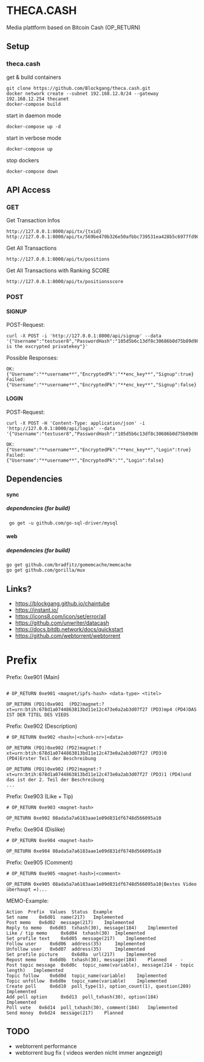 # THECA.CASH
Media plattform based on Bitcoin Cash (OP_RETURN)

## Setup

### theca.cash
get & build containers
```
git clone https://github.com/Blockgang/theca.cash.git
docker network create --subnet 192.168.12.0/24 --gateway 192.168.12.254 thecanet
docker-compose build
```
start in daemon mode
```
docker-compose up -d
```
start in verbose mode
```
docker-compose up
```

stop dockers
```
docker-compose down
```


## API Access
### GET ###
Get Transaction Infos
```
http://127.0.0.1:8000/api/tx/{txid}
http://127.0.0.1:8000/api/tx/569be470b326e50afbbc739531ea428b5c6977fd900091e3a8faeaf90b85140b
```
Get All Transactions
```
http://127.0.0.1:8000/api/tx/positions
```

Get All Transactions with Ranking SCORE
```
http://127.0.0.1:8000/api/tx/positionsscore
```
### POST ###
#### SIGNUP ####
POST-Request:
```
curl -X POST -i 'http://127.0.0.1:8000/api/signup' --data '{"Username":"testuser8","PasswordHash":"105d5b6c13df8c30686b0d75b89d98ada04dc32421fd97acfb77bc81e43f6075","EncryptedPk":"this is the excrypted privatekey"}'
```
Possible Responses:
```
OK:
{"Username":"**username**","EncryptedPk":"**enc_key**","Signup":true}
Failed:
{"Username":"**username**","EncryptedPk":"**enc_key**","Signup":false}
```
#### LOGIN ####
POST-Request:
```
curl -X POST -H 'Content-Type: application/json' -i 'http://127.0.0.1:8000/api/login' --data '{"Username":"testuser8","PasswordHash":"105d5b6c13df8c30686b0d75b89d98ada04dc32421fd97acfb77bc81e43f6075"}'

OK:
{"Username":"**username**","EncryptedPk":"**enc_key**","Login":true}
Failed:
{"Username":"**username**","EncryptedPk":"","Login":false}
```

## Dependencies
#### sync
##### dependencies (for build)
```
 go get -u github.com/go-sql-driver/mysql
```

#### web
##### dependencies (for build)
```
go get github.com/bradfitz/gomemcache/memcache
go get github.com/gorilla/mux
```

## Links?
* https://blockgang.github.io/chaintube
* https://instant.io/
* https://icons8.com/icon/set/error/all
* https://github.com/unwriter/datacash
* https://docs.bitdb.network/docs/quickstart
* https://github.com/webtorrent/webtorrent

# Prefix

Prefix: 0xe901 (Main)
```

# OP_RETURN 0xe901 <magnet/ipfs-hash> <data-type> <titel>

OP_RETURN (PD1)0xe901  (PD2)magnet:?xt=urn:btih:678d1a0744863813bd11e12c473e0a2ab3d07f27 (PD3)mp4 (PD4)DAS IST DER TITEL DES VIEOS

```

Prefix: 0xe902 (Description)
```
# OP_RETURN 0xe902 <hash>|<chunk-nr>|<data>

OP_RETURN (PD1)0xe902 (PD2)magnet:?xt=urn:btih:678d1a0744863813bd11e12c473e0a2ab3d07f27 (PD3)0 (PD4)Erster Teil der Beschreibung

OP_RETURN (PD1)0xe902 (PD2)magnet:?xt=urn:btih:678d1a0744863813bd11e12c473e0a2ab3d07f27 (PD3)1 (PD4)und das ist der 2. Teil der Beschreibung
...
```

Prefix: 0xe903 (Like + Tip)
```
# OP_RETURN 0xe903 <magnet-hash>

OP_RETURN 0xe902 08ada5a7a6183aae1e09d831df6748d566095a10
```

Prefix: 0xe904 (Dislike)
```
# OP_RETURN 0xe904 <magnet-hash>

OP_RETURN 0xe904 08ada5a7a6183aae1e09d831df6748d566095a10
```

Prefix: 0xe905 (Comment)
```
# OP_RETURN 0xe905 <magnet-hash>|<comment>

OP_RETURN 0xe905 08ada5a7a6183aae1e09d831df6748d566095a10|Bestes Video überhaupt =)...
```

MEMO-Example:
```
Action 	Prefix 	Values 	Status 	Example
Set name 	0x6d01 	name(217) 	Implemented 	
Post memo 	0x6d02 	message(217) 	Implemented 	
Reply to memo 	0x6d03 	txhash(30), message(184) 	Implemented 	
Like / tip memo 	0x6d04 	txhash(30) 	Implemented 	
Set profile text 	0x6d05 	message(217) 	Implemented 	
Follow user 	0x6d06 	address(35) 	Implemented 	
Unfollow user 	0x6d07 	address(35) 	Implemented 	
Set profile picture 	0x6d0a 	url(217) 	Implemented 	
Repost memo 	0x6d0b 	txhash(30), message(184) 	Planned 	-
Post topic message 	0x6d0c 	topic_name(variable), message(214 - topic length) 	Implemented 	
Topic follow 	0x6d0d 	topic_name(variable) 	Implemented 	
Topic unfollow 	0x6d0e 	topic_name(variable) 	Implemented 	
Create poll 	0x6d10 	poll_type(1), option_count(1), question(209) 	Implemented 	
Add poll option 	0x6d13 	poll_txhash(30), option(184) 	Implemented 	
Poll vote 	0x6d14 	poll_txhash(30), comment(184) 	Implemented 	
Send money 	0x6d24 	message(217) 	Planned
```

## TODO

* webtorrent performance
* webtorrent bug fix ( videos werden nicht immer angezeigt)
